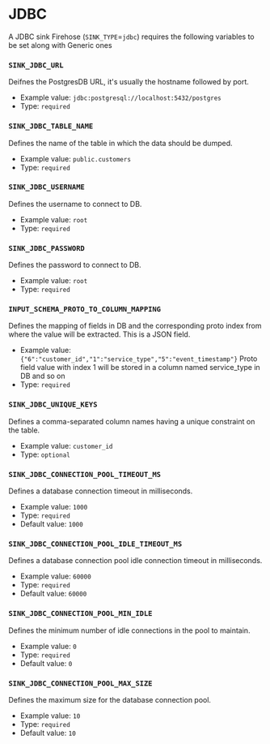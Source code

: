 # JDBC

A JDBC sink Firehose \(`SINK_TYPE`=`jdbc`\) requires the following variables to be set along with Generic ones

### `SINK_JDBC_URL`

Deifnes the PostgresDB URL, it's usually the hostname followed by port.

- Example value: `jdbc:postgresql://localhost:5432/postgres`
- Type: `required`

### `SINK_JDBC_TABLE_NAME`

Defines the name of the table in which the data should be dumped.

- Example value: `public.customers`
- Type: `required`

### `SINK_JDBC_USERNAME`

Defines the username to connect to DB.

- Example value: `root`
- Type: `required`

### `SINK_JDBC_PASSWORD`

Defines the password to connect to DB.

- Example value: `root`
- Type: `required`

### `INPUT_SCHEMA_PROTO_TO_COLUMN_MAPPING`

Defines the mapping of fields in DB and the corresponding proto index from where the value will be extracted. This is a JSON field.

- Example value: `{"6":"customer_id","1":"service_type","5":"event_timestamp"}` Proto field value with index 1 will be stored in a column named service_type in DB and so on
- Type: `required`

### `SINK_JDBC_UNIQUE_KEYS`

Defines a comma-separated column names having a unique constraint on the table.

- Example value: `customer_id`
- Type: `optional`

### `SINK_JDBC_CONNECTION_POOL_TIMEOUT_MS`

Defines a database connection timeout in milliseconds.

- Example value: `1000`
- Type: `required`
- Default value: `1000`

### `SINK_JDBC_CONNECTION_POOL_IDLE_TIMEOUT_MS`

Defines a database connection pool idle connection timeout in milliseconds.

- Example value: `60000`
- Type: `required`
- Default value: `60000`

### `SINK_JDBC_CONNECTION_POOL_MIN_IDLE`

Defines the minimum number of idle connections in the pool to maintain.

- Example value: `0`
- Type: `required`
- Default value: `0`

### `SINK_JDBC_CONNECTION_POOL_MAX_SIZE`

Defines the maximum size for the database connection pool.

- Example value: `10`
- Type: `required`
- Default value: `10`
